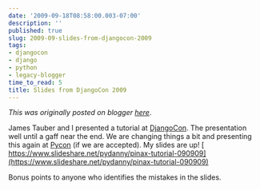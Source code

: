 ```yaml
---
date: '2009-09-18T08:58:00.003-07:00'
description: ''
published: true
slug: 2009-09-slides-from-djangocon-2009
tags:
- djangocon
- django
- python
- legacy-blogger
time_to_read: 5
title: Slides from DjangoCon 2009
---
```


*This was originally posted on blogger [here](https://pydanny.blogspot.com/2009/09/slides-from-djangocon-2009.html)*.

James Tauber and I presented a tutorial at [DjangoCon](https://djangocon.org). The presentation well until a gaff near the end. We are changing things a bit and presenting this again at [Pycon](https://us.pycon.org/2010/) (if we are accepted). My slides are up!
[
https://www.slideshare.net/pydanny/pinax-tutorial-090909](https://www.slideshare.net/pydanny/pinax-tutorial-090909)

Bonus points to anyone who identifies the mistakes in the slides.